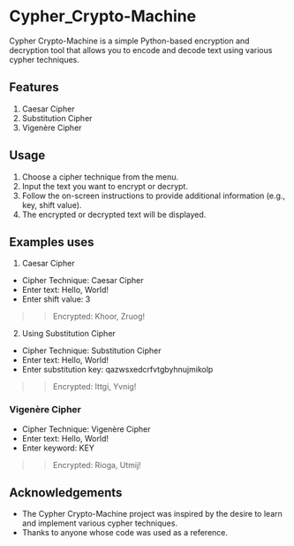 # Cypher_Crypto-Machine
Cypher Crypto-Machine is a simple Python-based encryption and decryption tool that allows you to encode and decode text using various cypher techniques.

## Features
1. Caesar Cipher
2. Substitution Cipher
3. Vigenère Cipher

## Usage
1. Choose a cipher technique from the menu.
2. Input the text you want to encrypt or decrypt.
3. Follow the on-screen instructions to provide additional information (e.g., key, shift value).
4. The encrypted or decrypted text will be displayed.

## Examples uses
1. Caesar Cipher
- Cipher Technique: Caesar Cipher
- Enter text: Hello, World!
- Enter shift value: 3
>> Encrypted: Khoor, Zruog!

2. Using Substitution Cipher
- Cipher Technique: Substitution Cipher
- Enter text: Hello, World!
- Enter substitution key: qazwsxedcrfvtgbyhnujmikolp
>> Encrypted: Ittgi, Yvnig!

### Vigenère Cipher
- Cipher Technique: Vigenère Cipher
- Enter text: Hello, World!
- Enter keyword: KEY
>> Encrypted: Rioga, Utmij!

## Acknowledgements
- The Cypher Crypto-Machine project was inspired by the desire to learn and implement various cypher techniques.
- Thanks to anyone whose code was used as a reference.
